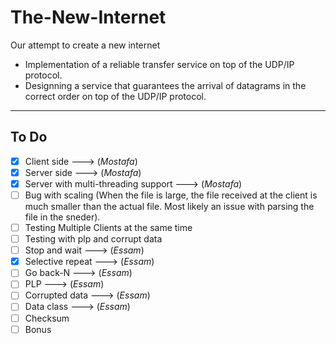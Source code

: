 # The-New-Internet
Our attempt to create a new internet
* Implementation of a reliable transfer service on top of the UDP/IP protocol.
* Designning a service that guarantees the arrival of datagrams in the correct order on top of the UDP/IP protocol.
---

## To Do ##

- [X] Client side ---> (*Mostafa*)
- [X] Server side ---> (*Mostafa*)
- [X] Server with multi-threading support ---> (*Mostafa*)
- [ ] Bug with scaling (When the file is large, the file received at the client is much smaller than the actual file. Most likely an issue with parsing the file in the sneder).
- [ ] Testing Multiple Clients at the same time
- [ ] Testing with plp and corrupt data
- [ ] Stop and wait ---> (*Essam*)
- [X] Selective repeat ---> (*Essam*)
- [ ] Go back-N ---> (*Essam*)
- [ ] PLP ---> (*Essam*)
- [ ] Corrupted data ---> (*Essam*)
- [ ] Data class ---> (*Essam*)
- [ ] Checksum
- [ ] Bonus
